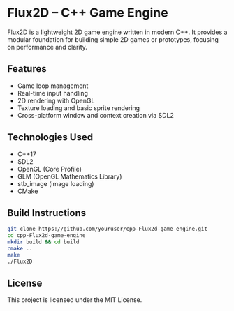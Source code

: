 # Flux2D – C++ Game Engine

Flux2D is a lightweight 2D game engine written in modern C++. It provides a modular foundation for building simple 2D games or prototypes, focusing on performance and clarity.

## Features
- Game loop management
- Real-time input handling
- 2D rendering with OpenGL
- Texture loading and basic sprite rendering
- Cross-platform window and context creation via SDL2

## Technologies Used
- C++17
- SDL2
- OpenGL (Core Profile)
- GLM (OpenGL Mathematics Library)
- stb_image (image loading)
- CMake

## Build Instructions

```bash
git clone https://github.com/youruser/cpp-Flux2d-game-engine.git
cd cpp-Flux2d-game-engine
mkdir build && cd build
cmake ..
make
./Flux2D
```

## License
This project is licensed under the MIT License.
